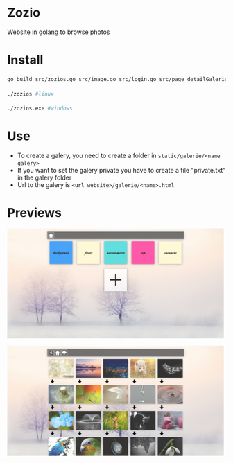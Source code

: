 Zozio
=====

Website in golang to browse photos

Install
=======

```bash
go build src/zozios.go src/image.go src/login.go src/page_detailGalerie.go src/page_galerie.go src/page_index.go

./zozios #linux

./zozios.exe #windows
```

Use
===

 * To create a galery, you need to create a folder in `static/galerie/<name galery>`
 * If you want to set the galery private you have to create a file "private.txt" in the galery folder 
 * Url to the galery is `<url website>/galerie/<name>.html `

Previews
========

![capture](static/readme/photos.png)

![capture](static/readme/albums.jpg)
